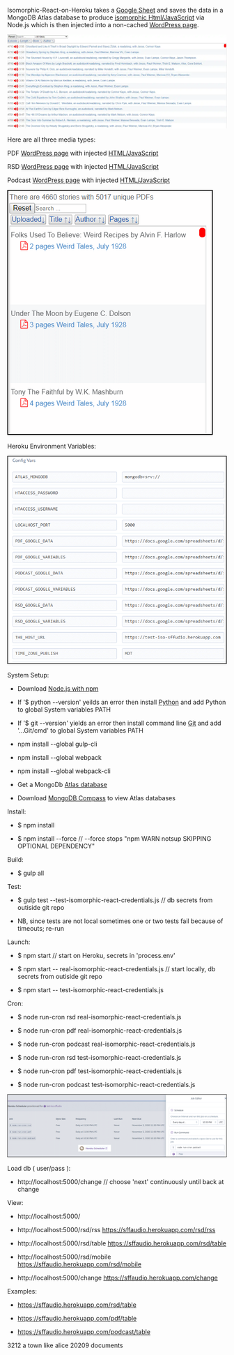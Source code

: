 <a name="fast-start"></a>
<a name="s"></a>
<a id="s"></a>

Isomorphic-React-on-Heroku takes a [Google Sheet](https://docs.google.com/spreadsheets/d/17TwPecDRNw5JS9_WT6t3cl40e5M46z8ALwnvFalHDZc)
 and saves the data in a MongoDB Atlas database to produce [isomorphic Html/JavaScript](https://sffaudio.herokuapp.com/pdf/table) via Node.js which is then injected into a non-cached [WordPress page](http://www.sffaudio.com/public-domain-pdf-page/).


  <img src="./images/tall-iso.webp" width="800">



Here are all three media types: 

PDF [WordPress page](http://www.sffaudio.com/public-domain-pdf-page/) with injected [HTML/JavaScript](https://sffaudio.herokuapp.com/pdf/table)

RSD [WordPress page](http://www.sffaudio.com/reading-short-and-deep/) with injected [HTML/JavaScript](https://sffaudio.herokuapp.com/rsd/table)

Podcast [WordPress page](http://www.sffaudio.com/the-sffaudio-podcast/)  with injected [HTML/JavaScript](https://sffaudio.herokuapp.com/podcast/table)

![Output](images/isometric-react.png)

Heroku Environment Variables:

![Heroku Config Variables](images/heroku_settings_config_vars.png)

System Setup:

- Download [Node.js with npm](https://nodejs.org/en/download/)

- If '$ python --version' yeilds an error then install [Python](https://www.python.org/downloads/windows/)
	and add Python to global System variables PATH

- If '$ git --version' yields an error then install command line [Git](https://gitforwindows.org/)
    		and add '...Git/cmd' to global System variables PATH
    
- npm install --global gulp-cli
- npm install --global webpack 
- npm install --global webpack-cli  
    
- Get a MongoDb [Atlas database](https://www.mongodb.com/cloud/atlas)

- Download [MongoDB Compass](https://www.mongodb.com/try/download/compass) to view Atlas databases

Install:

- $ npm install

- $ npm install --force            // --force stops "npm WARN notsup SKIPPING OPTIONAL DEPENDENCY"


Build:
 
- $ gulp all

Test:

- $ gulp test --test-isomorphic-react-credentials.js    // db secrets from outiside git repo

- NB, since tests are not local sometimes one or two tests fail because of timeouts; re-run

Launch:

- $ npm start                                   // start on Heroku, secrets in 'process.env'

- $ npm start --  real-isomorphic-react-credentials.js        // start locally, db secrets from outiside git repo
    
- $ npm start --  test-isomorphic-react-credentials.js       

Cron:

- $ node run-cron rsd     real-isomorphic-react-credentials.js

- $ node run-cron pdf     real-isomorphic-react-credentials.js

- $ node run-cron podcast real-isomorphic-react-credentials.js
    
- $ node run-cron rsd     test-isomorphic-react-credentials.js

- $ node run-cron pdf     test-isomorphic-react-credentials.js

- $ node run-cron podcast test-isomorphic-react-credentials.js

![Heroku Scheduler](images/heroku_cron.png)


Load db ( user/pass ):

- http://localhost:5000/change    // choose 'next' continuously until back at change

View:

- http://localhost:5000/
    
- http://localhost:5000/rsd/rss     https://sffaudio.herokuapp.com/rsd/rss
    
- http://localhost:5000/rsd/table   https://sffaudio.herokuapp.com/rsd/table
    
- http://localhost:5000/rsd/mobile  https://sffaudio.herokuapp.com/rsd/mobile
    
- http://localhost:5000/change      https://sffaudio.herokuapp.com/change      

Examples:

- https://sffaudio.herokuapp.com/rsd/table       
    
- https://sffaudio.herokuapp.com/pdf/table    
    
- https://sffaudio.herokuapp.com/podcast/table  






 3212 a town like alice
 20209 documents
